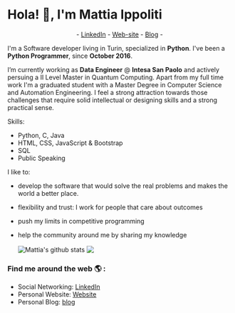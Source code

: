 # Hola! 👋, I'm Mattia Ippoliti
<p align="center">
 - <a href="https://www.linkedin.com/in/mattiaippoliti/" target=“_blank”>LinkedIn</a> -
 <a href="https://mattiaippoliti.github.io/MattiaIppoliti/" target=“_blank”>Web-site</a> -
 <a href="https://mattiaippoliti.github.io/article/" target=“_blank”>Blog</a> -
</p>

I'm a Software developer living in Turin, specialized in **Python**. I've been a **Python Programmer**, since **October 2016**. 

I’m currently working as **Data Engineer** @ **Intesa San Paolo** and actively persuing a II Level Master in Quantum Computing. Apart from my full time work I'm a graduated student with a Master Degree in Computer Science and Automation Engineering. I feel a strong attraction towards those challenges that require solid intellectual or designing skills and a strong practical sense.

Skills:
- Python, C, Java
- HTML, CSS, JavaScript & Bootstrap
- SQL
- Public Speaking

I like to:
- develop the software that would solve the real problems and makes the world a better place.
- flexibility and trust: I work for people that care about outcomes
- push my limits in competitive programming
- help the community around me by sharing my knowledge


  <img align="center" src="https://github-readme-stats.vercel.app/api/top-langs/?username=MattiaIppoliti&title_color=fff&text_color=9f9f9f&bg_color=151515&hide=jupyter%20notebook" alt="Mattia's github stats" />



  <img align="center" src="https://github-readme-stats.vercel.app/api?username=MattiaIppoliti&hide=issues&count_private=true&show_icons=true&title_color=fff&icon_color=79ff97&text_color=9f9f9f&bg_color=151515&line_height=40" />


### Find me around the web 🌎 :
- Social Networking: [LinkedIn](https://www.linkedin.com/in/MattiaIppoliti/)
- Personal Website: [Website](https://mattiaippoliti.github.io/MattiaIppoliti/)
- Personal Blog: [blog](https://mattiaippoliti.github.io/article//)
